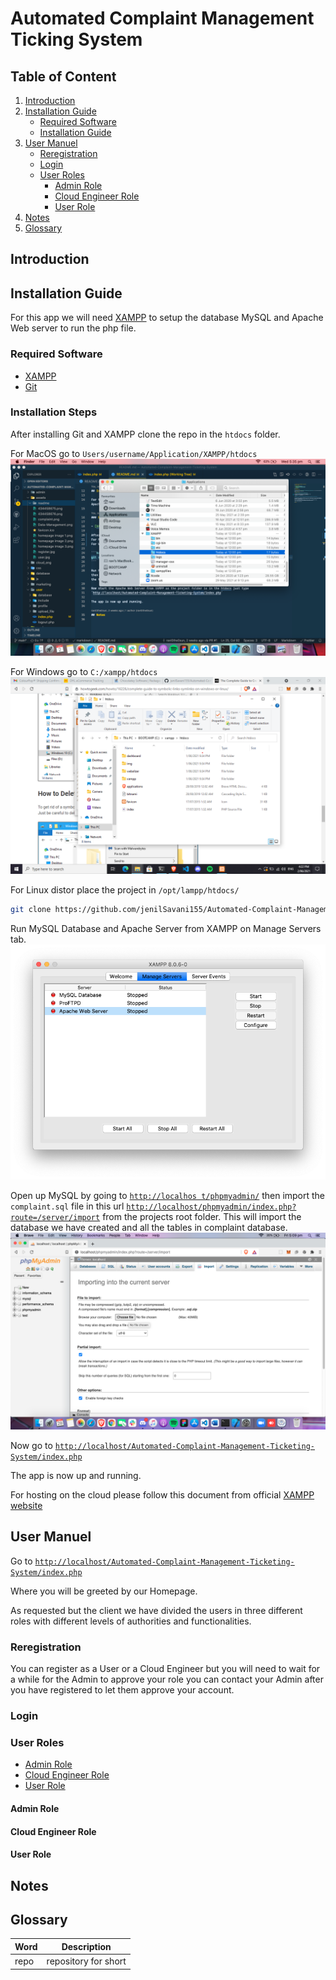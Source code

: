 # Automated Complaint Management Ticking System

## Table of Content

1. [Introduction](#Introduction)
2. [Installation Guide](#Installation-Guide)
   - [Required Software](#Required-Software)
   - [Installation Guide](#INstallation-Guide)
3. [User Manuel](#User-Manuel)
   - [Reregistration](#Reregistration)
   - [Login](#Login)
   - [User Roles](#User-Roles)
     - [Admin Role](#Admin-Role)
     - [Cloud Engineer Role](#Cloud-Engineer-Role)
     - [User Role](#User-Role)
4. [Notes](#Notes)
5. [Glossary](#Glossary)

## Introduction

## Installation Guide

For this app we will need [XAMPP](https://www.apachefriends.org/download.html) to setup the database MySQL and Apache Web server to run the php file.

### Required Software

- [XAMPP](https://www.apachefriends.org/download.html)
- [Git](https://git-scm.com/)

### Installation Steps

After installing Git and XAMPP clone the repo in the `htdocs` folder.

For MacOS go to `Users/username/Application/XAMPP/htdocs`
![image showing macos xampp folder structure](assets/readme/macos-folder.png)

For Windows go to `C:/xampp/htdocs`
![image showing windows xampp folder structure](assets/readme/windows-screen.png)

For Linux distor place the project in `/opt/lampp/htdocs/`

```bash
git clone https://github.com/jenilSavani155/Automated-Complaint-Management-Ticketing-System
```

Run MySQL Database and Apache Server from XAMPP on Manage Servers tab.
![XAMPP screen on Manage Server Tab](assets/readme/xampp-screen.png)

Open up MySQL by going to [`http://localhos t/phpmyadmin/`](http://localhost/phpmyadmin/) then import the `complaint.sql` file in this url [`http://localhost/phpmyadmin/index.php?route=/server/import`](http://localhost/phpmyadmin/index.php?route=/server/import) from the projects root folder. This will import the database we have created and all the tables in complaint database.
![import screen of phpMyAdmin](assets/readme/import-screen.png)

Now go to
[`http://localhost/Automated-Complaint-Management-Ticketing-System/index.php`](http://localhost/Automated-Complaint-Management-Ticketing-System/index.php)

The app is now up and running.

For hosting on the cloud please follow this document from official [XAMPP website](https://www.apachefriends.org/hosting.html)

## User Manuel

Go to [`http://localhost/Automated-Complaint-Management-Ticketing-System/index.php`](http://localhost/Automated-Complaint-Management-Ticketing-System/index.php)

Where you will be greeted by our Homepage.

As requested but the client we have divided the users in three different roles with different levels of authorities and functionalities.

### Reregistration

You can register as a User or a Cloud Engineer but you will need to wait for a while for the Admin to approve your role you can contact your Admin after you have registered to let them approve your account.

### Login

### User Roles

- [Admin Role](#Admin-Role)
- [Cloud Engineer Role](#Cloud-Engineer-Role)
- [User Role](User-Role)

#### Admin Role

#### Cloud Engineer Role

#### User Role

## Notes

## Glossary

| Word | Description          |
| ---- | -------------------- |
| repo | repository for short |
